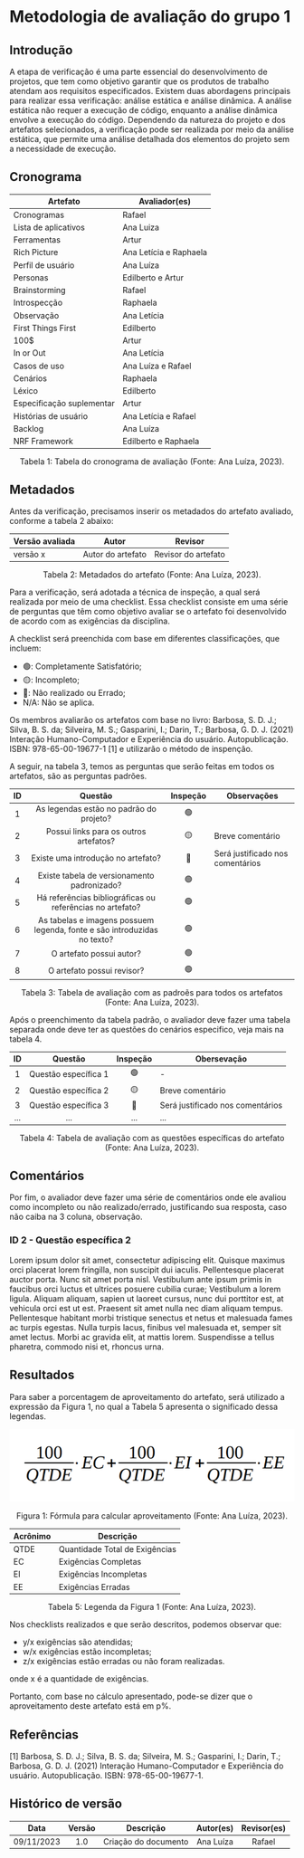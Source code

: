 # Metodologia de avaliação do grupo 1

## Introdução

A etapa de verificação é uma parte essencial do desenvolvimento de projetos, que tem como objetivo garantir que os produtos de trabalho atendam aos requisitos especificados. Existem duas abordagens principais para realizar essa verificação: análise estática e análise dinâmica. A análise estática não requer a execução de código, enquanto a análise dinâmica envolve a execução do código. Dependendo da natureza do projeto e dos artefatos selecionados, a verificação pode ser realizada por meio da análise estática, que permite uma análise detalhada dos elementos do projeto sem a necessidade de execução.

## Cronograma

<center>

| Artefato                    | Avaliador(es)       |
| --------------------------- | ------------------- |
| Cronogramas                 | Rafael               |
| Lista de aplicativos        | Ana Luiza               |
| Ferramentas                 | Artur              |
| Rich Picture                | Ana Letícia e Raphaela |
| Perfil de usuário          | Ana Luíza    |
| Personas                    | Edilberto e Artur   |
| Brainstorming               | Rafael    |
| Introspecção                | Raphaela  |
| Observação          | Ana Letícia     |
| First Things First          | Edilberto    |
| 100$                      | Artur      |
| In or Out                      | Ana Letícia      |
| Casos de uso                | Ana Luíza e Rafael               |
| Cenários                   | Raphaela   |
| Léxico                     | Edilberto |
| Especificação suplementar | Artur     |
| Histórias de usuário      | Ana Letícia e Rafael   |
| Backlog                     | Ana Luíza     |
| NRF Framework               | Edilberto e Raphaela    |

</center>

<div style="text-align: center">
<p> Tabela 1: Tabela do cronograma de avaliação (Fonte: Ana Luíza, 2023). </p>
</div>

## Metadados

Antes da verificação, precisamos inserir os metadados do artefato avaliado, conforme a tabela 2 abaixo:

<center>

| Versão avaliada | Autor             | Revisor             |
| ---------------- | ----------------- | ------------------- |
| versão x        | Autor do artefato | Revisor do artefato |

</center>

<div style="text-align: center">
<p> Tabela 2: Metadados do artefato (Fonte: Ana Luíza, 2023). </p>
</div>

Para a verificação, será adotada a técnica de inspeção, a qual será realizada por meio de uma checklist. Essa checklist consiste em uma série de perguntas que têm como objetivo avaliar se o artefato foi desenvolvido de acordo com as exigências da disciplina.

A checklist será preenchida com base em diferentes classificações, que incluem:

- 🟢: Completamente Satisfatório;
- 🟡: Incompleto;
- 🔴: Não realizado ou Errado;
- N/A: Não se aplica.

Os membros avaliarão os artefatos com base no livro: Barbosa, S. D. J.; Silva, B. S. da; Silveira, M. S.; Gasparini, I.; Darin, T.; Barbosa, G. D. J. (2021) Interação Humano-Computador e Experiência do usuário. Autopublicação. ISBN: 978-65-00-19677-1 [1] e utilizarão o método de inspenção.

A seguir, na tabela 3, temos as perguntas que serão feitas em todos os artefatos, são as perguntas padrões.

<center>

| ID |                                 Questão                                 | Inspeção | Observações                      |
| :-: | :-----------------------------------------------------------------------: | :--------: | ---------------------------------- |
| 1 |                 As legendas estão no padrão do projeto?                 |     🟢     |                                    |
| 2 |                  Possui links para os outros artefatos?                  |     🟡     | Breve comentário                  |
| 3 |                   Existe uma introdução no artefato?                   |     🔴     | Será justificado nos comentários |
| 4 |                Existe tabela de versionamento padronizado?                |     🟢     |                                    |
| 5 |      Há referências bibliográficas ou referências no artefato?      |     🟢     |                                    |
| 6 | As tabelas e imagens possuem legenda, fonte e são introduzidas no texto? |     🟢     |                                    |
| 7 |                         O artefato possui autor?                         |     🟢     |                                    |
| 8 |                        O artefato possui revisor?                        |     🟢     |                                    |

</center>

<div style="text-align: center">
<p> Tabela 3: Tabela de avaliação com as padroẽs para todos os artefatos (Fonte: Ana Luíza, 2023). </p>
</div>

Após o preenchimento da tabela padrão, o avaliador deve fazer uma tabela separada onde deve ter as questões do cenários especifico, veja mais na tabela 4.

<center>

| ID |        Questão        | Inspeção | Obersevação                      |
| :-: | :--------------------: | :--------: | ---------------------------------- |
|  1  | Questão específica 1 |     🟢     | -                                  |
|  2  | Questão específica 2 |     🟡     | Breve comentário                  |
|  3  | Questão específica 3 |     🔴     | Será justificado nos comentários |
| ... |          ...          |    ...    | ...                                |

</center>

<div style="text-align: center">
<p> Tabela 4: Tabela de avaliação com as questões específicas do artefato (Fonte: Ana Luíza, 2023). </p>
</div>

## Comentários

Por fim, o avaliador deve fazer uma série de comentários onde ele avaliou como incompleto ou não realizado/errado, justificando sua resposta, caso não caiba na 3 coluna, observação.

### ID 2 - Questão específica 2

Lorem ipsum dolor sit amet, consectetur adipiscing elit. Quisque maximus orci placerat lorem fringilla, non suscipit dui iaculis. Pellentesque placerat auctor porta. Nunc sit amet porta nisl. Vestibulum ante ipsum primis in faucibus orci luctus et ultrices posuere cubilia curae; Vestibulum a lorem ligula. Aliquam aliquam, sapien ut laoreet cursus, nunc dui porttitor est, at vehicula orci est ut est. Praesent sit amet nulla nec diam aliquam tempus. Pellentesque habitant morbi tristique senectus et netus et malesuada fames ac turpis egestas. Nulla turpis lacus, finibus vel malesuada et, semper sit amet lectus. Morbi ac gravida elit, at mattis lorem. Suspendisse a tellus pharetra, commodo nisi et, rhoncus urna.

## Resultados

Para saber a porcentagem de aproveitamento do artefato, será utilizado a expressão da Figura 1, no qual a Tabela 5 apresenta o significado dessa legendas.

<img src="../../../images/formulaCalculoExigencias.png"  alt="legenda da fórmula da figura 1"/>
<div style="text-align: center">

<p> Figura 1: Fórmula para calcular aproveitamento (Fonte: Ana Luíza, 2023). </p>
</div>

| Acrônimo | Descrição                     |
| --------- | ------------------------------- |
| QTDE      | Quantidade Total de Exigências |
| EC        | Exigências Completas           |
| EI        | Exigências Incompletas         |
| EE        | Exigências Erradas             |

<div style="text-align: center">
<p> Tabela 5: Legenda da Figura 1 (Fonte: Ana Luíza, 2023). </p>
</div>

Nos checklists realizados e que serão descritos, podemos observar que:

- y/x exigências são atendidas;
- w/x exigências estão incompletas;
- z/x exigências estão erradas ou não foram realizadas.

onde x é a quantidade de exigências.

Portanto, com base no cálculo apresentado, pode-se dizer que o aproveitamento deste artefato está em p%.

<!-- ## Acompanhamento

Para a realização do acompanhamento foi utilzado a fórmula definida na Figura 1 com o entendimento de seus acrônimos na Tabela 5, assim para facilitar o entedimento, além de dois gráficos, IFRAME 1 e com classificação por Artefato e IFRAME 2 utilizando classificação geral, também será apresentado um PDF mais detlhado com as quantidades de exigências especificas.

<iframe width="603" height="371" seamless frameborder="0" scrolling="no" src="https://docs.google.com/spreadsheets/d/e/2PACX-1vSLje-33-4aj4SHcGgK06YSXFkqTMphsVrRFA_sw7TBhmY4shl_1sIMADxWYpCO8zEv6QzwHuF5jCH2/pubchart?oid=1819530955&format=interactive"></iframe>

<div style="text-align: center">
<p> IFRAME 1: Gráfico de Exigências por Artefato(Fonte: Gabriel, 2023). </p>
</div>

<iframe width="600" height="371" seamless frameborder="0" scrolling="no" src="https://docs.google.com/spreadsheets/d/e/2PACX-1vSLje-33-4aj4SHcGgK06YSXFkqTMphsVrRFA_sw7TBhmY4shl_1sIMADxWYpCO8zEv6QzwHuF5jCH2/pubchart?oid=203718475&format=interactive"></iframe>

<div style="text-align: center">
<p> IFRAME 2: Gráfico de Exigências Geral com aplicação da fórmula (Fonte: Gabriel, 2023). </p>
</div>

Para mais detalhamentos como números de exigências completas, incompletas e erradas, o PDF da análise pode ser encontrado no link a seguir: [Clique aqui](../assets/pdfs/tabelaAcompanhamentoV1.pdf) -->

## Referências

[1] Barbosa, S. D. J.; Silva, B. S. da; Silveira, M. S.; Gasparini, I.; Darin, T.; Barbosa, G. D. J. (2021) Interação Humano-Computador e Experiência do usuário. Autopublicação. ISBN: 978-65-00-19677-1.

## Histórico de versão

|    Data    | Versão |        Descrição        | Autor(es) | Revisor(es) |
| :--------: | :-----: | :------------------------: | :-------: | :---------: |
| 09/11/2023 |   1.0   |   Criação do documento   |   Ana Luíza   |    Rafael    |